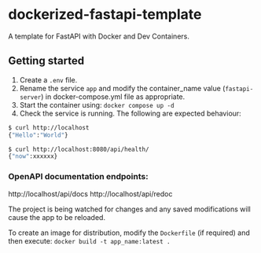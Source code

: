 # dockerized-fastapi-template
A template for FastAPI with Docker and Dev Containers.

## Getting started
1. Create a `.env` file.
2. Rename the service `app` and modify the container_name value (`fastapi-server`) in docker-compose.yml file as appropriate.
3. Start the container using: `docker compose up -d`
4. Check the service is running. The following are expected behaviour:

```bash
$ curl http://localhost
{"Hello":"World"}

$ curl http://localhost:8080/api/health/
{"now":xxxxxx}
```

### OpenAPI documentation endpoints:
http://localhost/api/docs
http://localhost/api/redoc

The project is being watched for changes and any saved modifications will cause the app to be reloaded.

To create an image for distribution, modify the `Dockerfile` (if required) and then execute: `docker build -t app_name:latest .`

